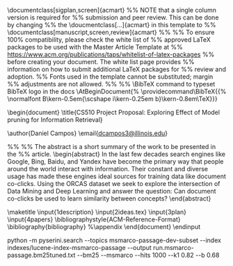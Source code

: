 \documentclass[sigplan,screen]{acmart}
%% NOTE that a single column version is required for 
%% submission and peer review. This can be done by changing
%% the \doucmentclass[...]{acmart} in this template to 
%% \documentclass[manuscript,screen,review]{acmart}
%% 
%% To ensure 100% compatibility, please check the white list of
%% approved LaTeX packages to be used with the Master Article Template at
%% https://www.acm.org/publications/taps/whitelist-of-latex-packages 
%% before creating your document. The white list page provides 
%% information on how to submit additional LaTeX packages for 
%% review and adoption.
%% Fonts used in the template cannot be substituted; margin 
%% adjustments are not allowed.
%%
%% \BibTeX command to typeset BibTeX logo in the docs
\AtBeginDocument{%
  \providecommand\BibTeX{{%
    \normalfont B\kern-0.5em{\scshape i\kern-0.25em b}\kern-0.8em\TeX}}}

\begin{document}
\title{CS510 Project Proposal: Exploring Effect of Model pruning for Information Retrieval}


\author{Daniel Campos}
\email{dcampos3@illinois.edu}


%%
%% The abstract is a short summary of the work to be presented in the
%% article.
\begin{abstract}
In the last few decades search engines like Google, Bing, Baidu, and Yandex have become the primary way that people around the world interact with information. Their constant and diverse usage has made these engines ideal sources for training data like document co-clicks. Using the ORCAS dataset we seek to explore the intersection of Data Mining and Deep Learning and answer the question: Can document co-clicks be used to learn similarity between concepts?
\end{abstract}

\maketitle
\input{1description}
\input{2ideas.tex}
\input{3plan}
\input{4papers}
\bibliographystyle{ACM-Reference-Format}
\bibliography{bibliography}
%\appendix
\end{document}
\endinput

python -m pyserini.search --topics msmarco-passage-dev-subset    --index indexes/lucene-index-msmarco-passage  --output run.msmarco-passage.bm25tuned.txt  --bm25 --msmarco --hits 1000 --k1 0.82 --b 0.68